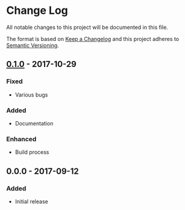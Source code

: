 # Change Log
All notable changes to this project will be documented in this file.

The format is based on [Keep a Changelog](http://keepachangelog.com/) 
and this project adheres to [Semantic Versioning](http://semver.org/).

## [0.1.0] - 2017-10-29
### Fixed
- Various bugs
### Added
- Documentation
### Enhanced
- Build process

## 0.0.0 - 2017-09-12
### Added
- Initial release

[0.1.0]: https://github.com/amirmohsen/flexschema/compare/v0.0.0...v0.1.0